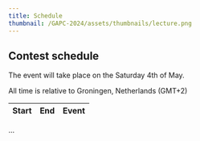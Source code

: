 ```yaml
---
title: Schedule
thumbnail: /GAPC-2024/assets/thumbnails/lecture.png
---
```


## Contest schedule

The event will take place on the Saturday 4th of May.

All time is relative to Groningen, Netherlands (GMT+2)

| Start | End | Event |
| ----- | --- | ----- |

...
